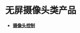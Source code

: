 # 无屏摄像头类产品<a name="ZH-CN_TOPIC_0000001157319403"></a>

-   **[摄像头控制](device-iotcamera-control.md)**  


